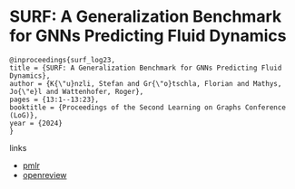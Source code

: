 # SURF: A Generalization Benchmark for GNNs Predicting Fluid Dynamics

```
@inproceedings{surf_log23,
title = {SURF: A Generalization Benchmark for GNNs Predicting Fluid Dynamics},
author = {K{\"u}nzli, Stefan and Gr{\"o}tschla, Florian and Mathys, Jo{\"e}l and Wattenhofer, Roger},
pages = {13:1--13:23},
booktitle = {Proceedings of the Second Learning on Graphs Conference (LoG)},
year = {2024}
}
```

links
- [pmlr](https://proceedings.mlr.press/v231/kunzli24a.html)
- [openreview](https://openreview.net/forum?id=lf22LaheVr)
